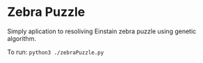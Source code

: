 # Zebra Puzzle
Simply aplication to resoliving Einstain zebra puzzle using genetic algorithm. 

To run: <code>python3 ./zebraPuzzle.py</code>